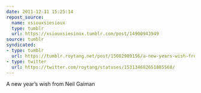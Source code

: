 ```yaml
---
date: 2011-12-31 15:25:14
repost_source:
  name: xsiouxsiesioux
  type: tumblr
  url: https://xsiouxsiesioux.tumblr.com/post/14900943949
source: tumblr
syndicated:
- type: tumblr
  url: https://tumblr.roytang.net/post/15082989156/a-new-years-wish-from-neil-gaiman
- type: twitter
  url: https://twitter.com/roytang/statuses/153134682651885568/
---
```


<p>A new year&rsquo;s wish from Neil Gaiman</p>